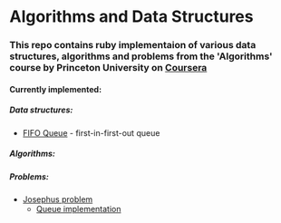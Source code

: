 # Algorithms and Data Structures
### This repo contains ruby implementaion of various data structures, algorithms and problems from the 'Algorithms' course by Princeton University on [Coursera](https://www.coursera.org/learn/algorithms-part1/)

#### Currently implemented:

##### Data structures:

- [FIFO Queue](https://github.com/mityakoval/algorithms/blob/master/data_structures/queue.rb "data_structures/queue.rb") - first-in-first-out queue


##### Algorithms:



##### Problems:

- [Josephus problem](https://en.wikipedia.org/wiki/Josephus_problem "Wikipedia - Josephus problem")
  + [Queue implementation](https://github.com/mityakoval/algorithms/blob/master/problems/josephus_problem/queue_solution.rb "problems/josephus_prolem/queue_solution.rb")


